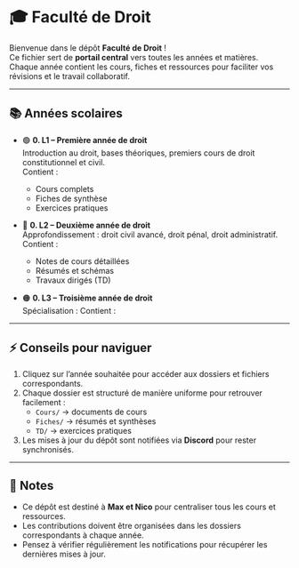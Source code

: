 # 🎓 Faculté de Droit

Bienvenue dans le dépôt **Faculté de Droit** !  
Ce fichier sert de **portail central** vers toutes les années et matières.  
Chaque année contient les cours, fiches et ressources pour faciliter vos révisions et le travail collaboratif.

---

## 📚 Années scolaires

- 🟢 **0. L1 – Première année de droit**  
  Introduction au droit, bases théoriques, premiers cours de droit constitutionnel et civil.  
  Contient :
  - Cours complets
  - Fiches de synthèse
  - Exercices pratiques

- 🔵 **0. L2 – Deuxième année de droit**  
  Approfondissement : droit civil avancé, droit pénal, droit administratif.  
  Contient :
  - Notes de cours détaillées
  - Résumés et schémas
  - Travaux dirigés (TD)

- 🟠 **0. L3 – Troisième année de droit**  
  Spécialisation :
  Contient :

---

## ⚡ Conseils pour naviguer

1. Cliquez sur l’année souhaitée pour accéder aux dossiers et fichiers correspondants.  
2. Chaque dossier est structuré de manière uniforme pour retrouver facilement :  
   - `Cours/` → documents de cours  
   - `Fiches/` → résumés et synthèses  
   - `TD/` → exercices pratiques  
3. Les mises à jour du dépôt sont notifiées via **Discord** pour rester synchronisés.

---

## 📝 Notes

- Ce dépôt est destiné à **Max et Nico** pour centraliser tous les cours et ressources.  
- Les contributions doivent être organisées dans les dossiers correspondants à chaque année.  
- Pensez à vérifier régulièrement les notifications pour récupérer les dernières mises à jour.
